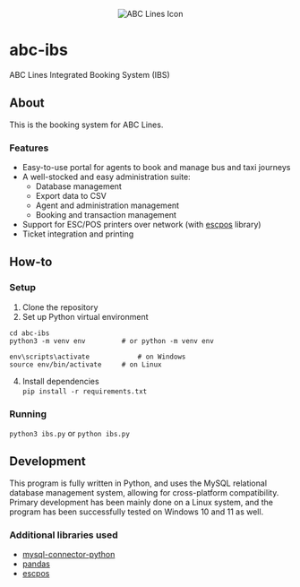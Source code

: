 
<p align='center'> <img src='https://github.com/lvek4096/abc-ibs/assets/133903654/ecb1918c-20d0-4a13-a692-694cd3ac7cbf' alt='ABC Lines Icon'> </p>

# abc-ibs
 ABC Lines Integrated Booking System (IBS)
## About
This is the booking system for ABC Lines. 
### Features
 - Easy-to-use portal for agents to book and manage bus and taxi journeys
 - A well-stocked and easy administration suite:
	 - Database management
   	 - Export data to CSV
	 - Agent and administration management
	 - Booking and transaction management
- Support for ESC/POS printers over network (with [escpos](https://github.com/python-escpos/python-escpos) library)
- Ticket integration and printing
 

## How-to
### Setup
1. Clone the repository
2. Set up Python virtual environment
```
cd abc-ibs
python3 -m venv env			# or python -m venv env

env\scripts\activate			# on Windows
source env/bin/activate		# on Linux
```
4. Install dependencies <br>
```pip install -r requirements.txt```
### Running 
```python3 ibs.py``` or ```python ibs.py```<br>

## Development
This program is fully written in Python, and uses the MySQL relational database management system, allowing for cross-platform compatibility.<br>
Primary development has been mainly done on a Linux system, and the program has been successfully tested on Windows 10 and 11 as well.
### Additional libraries used
 - [mysql-connector-python](https://dev.mysql.com/doc/connector-python/en/)
 - [pandas](https://pandas.pydata.org/)
 - [escpos](https://github.com/python-escpos/python-escpos)
